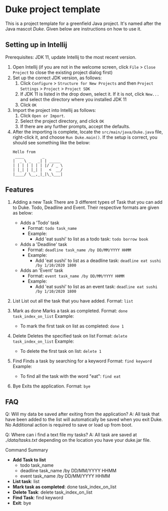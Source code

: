 # Duke project template

This is a project template for a greenfield Java project. It's named after the Java mascot _Duke_. Given below are instructions on how to use it.

## Setting up in Intellij

Prerequisites: JDK 11, update Intellij to the most recent version.

1. Open Intellij (if you are not in the welcome screen, click `File` > `Close Project` to close the existing project dialog first)
1. Set up the correct JDK version, as follows:
   1. Click `Configure` > `Structure for New Projects` and then `Project Settings` > `Project` > `Project SDK`
   1. If JDK 11 is listed in the drop down, select it. If it is not, click `New...` and select the directory where you installed JDK 11
   1. Click `OK`
1. Import the project into Intellij as follows:
   1. Click `Open or Import`.
   1. Select the project directory, and click `OK`
   1. If there are any further prompts, accept the defaults.
1. After the importing is complete, locate the `src/main/java/Duke.java` file, right-click it, and choose `Run Duke.main()`. If the setup is correct, you should see something like the below:
   ```
   Hello from
    ____        _        
   |  _ \ _   _| | _____ 
   | | | | | | | |/ / _ \
   | |_| | |_| |   <  __/
   |____/ \__,_|_|\_\___|
   ```

## Features

1. Adding a new Task 
	There are 3 different types of Task that you can add to Duke. Todo, Deadline and Event. Their respective formats are given as below: 
	- Adds a 'Todo' task 
		- Format: `todo task_name`
		- Example: 
			- Add 'eat sushi' to list as a todo task: `todo borrow book`
	- Adds a 'Deadline' task 
		- Format: `deadline task_name /by DD/MM/YYYY HHMM`
		- Example:
			- Add 'eat sushi' to list as a deadline task: `deadline eat sushi /by 1/10/2020 1800`
	- Adds an 'Event' task
		- Format:  `event task_name /by DD/MM/YYYY HHMM`
		- Example:
			- Add 'eat sushi' to list as an event task: `deadline eat sushi /by 1/10/2020 1800`
		
2. List 
	List out all the task that you have added. 
	Format: `list`
3. Mark as done 
	Marks a task as completed. 
	Format: `done task_index_on_list`
	Example: 
	- To mark the first task on list as completed: `done 1` 
4. Delete 
	Deletes the specified task on list 
	Format: `delete task_index_on_list`
	Example: 
	- To delete the first task on list: `delete 1`
	
5. Find 
	Finds a task by searching for a keyword 
	Format: `find keyword` 
	Example:
	- To find all the task with the word "eat": `find eat` 

6. Bye 
	Exits the application.
	Format: `bye` 

## FAQ

Q: Will my data be saved after exiting from the application? 
A: All task that have been added to the list will automatically be saved when you exit Duke. No Additional action is required to save or load up from boot. 

Q: Where can i find a text file my tasks? 
A: All task are saved at *./data/tasks.txt* depending on the location you have your duke.jar file. 

Command Summary  

 - **Add Task to list** 
	 - todo	 task_name 
	 - deadline  task_name /by DD/MM/YYYY HHMM 
	 - event task_name /by DD/MM/YYYY HHMM 
 - **List task**: list
 - **Mark task as completed**: done task_index_on_list 
 - **Delete Task**: delete task_index_on_list 
 - **Find Task**: find keyword
 - **Exit**: bye

<!--stackedit_data:
eyJoaXN0b3J5IjpbMTkyMzQ3ODA0NV19
-->